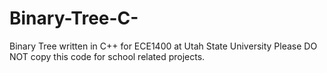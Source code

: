 # Binary-Tree-C-
Binary Tree written in C++ for ECE1400 at Utah State University
Please DO NOT copy this code for school related projects.
